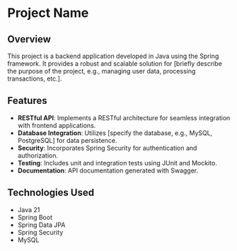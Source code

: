 # Project Name

## Overview

This project is a backend application developed in Java using the Spring framework. It provides a robust and scalable solution for [briefly describe the purpose of the project, e.g., managing user data, processing transactions, etc.]. 

## Features

- **RESTful API**: Implements a RESTful architecture for seamless integration with frontend applications.
- **Database Integration**: Utilizes [specify the database, e.g., MySQL, PostgreSQL] for data persistence.
- **Security**: Incorporates Spring Security for authentication and authorization.
- **Testing**: Includes unit and integration tests using JUnit and Mockito.
- **Documentation**: API documentation generated with Swagger.

## Technologies Used

- Java 21
- Spring Boot
- Spring Data JPA
- Spring Security
- MySQL


